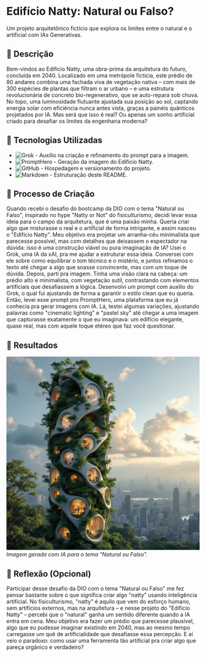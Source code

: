 # Edifício Natty: Natural ou Falso?
Um projeto arquitetônico fictício que explora os limites entre o natural e o artificial com IAs Generativas.

## 📒 Descrição
Bem-vindos ao Edifício Natty, uma obra-prima da arquitetura do futuro, concluída em 2040. Localizado em uma metrópole fictícia, este prédio de 80 andares combina uma fachada viva de vegetação nativa – com mais de 300 espécies de plantas que filtram o ar urbano – e uma estrutura revolucionária de concreto bio-regenerativo, que se auto-repara sob chuva. No topo, uma luminosidade flutuante ajustada sua posição ao sol, captando energia solar com eficiência nunca antes vista, graças a painéis quânticos projetados por IA. Mas será que isso é real? Ou apenas um sonho artificial criado para desafiar os limites da engenharia moderna?

## 🤖 Tecnologias Utilizadas
- ![Grok](https://img.shields.io/badge/Grok-IA_Auxiliar-00A1D6?style=flat&logo=data:image/svg+xml;base64,PHN2ZyB4bWxucz0iaHR0cDovL3d3dy53My5vcmcvMjAwMC9zdmciIHZpZXdCb3g9IjAgMCAyNCAyNCI+PHBhdGggZmlsbD0iI2ZmZiIgZD0iTTEyIDJjNS41IDAgMTAgNC41IDEwIDEwcy00LjUgMTAtMTAgMTBTMiAxNy41IDIgMTIgNy41IDIgMTIgMnoiLz48cGF0aCBmaWxsPSIjMDAwIiBkPSJNMTIgMTJhMyAzIDAgMSAwIDAtNiAzIDMgMCAwIDAgMCA2eiIvPjwvc3ZnPg==) - Auxílio na criação e refinamento do prompt para a imagem.
- ![PromptHero](https://img.shields.io/badge/PromptHero-IA_Generativa-FF6F61?style=flat&logo=data:image/svg+xml;base64,PHN2ZyB4bWxucz0iaHR0cDovL3d3dy53My5vcmcvMjAwMC9zdmciIHZpZXdCb3g9IjAgMCAyNCAyNCI+PHBhdGggZmlsbD0iI2ZmZiIgZD0iTTIzIDEyYzAtNi4wNy00LjkzLTExLTE1LTExUzEgNS45MyAxIDEyIDUuOTMgMjMgMTIgMjNjMS44IDAgMy41NS0uMzQgNS4wOC0uOTZsNC40NSA0LjQ1IDEuNDItMS40Mi00LjQ1LTQuNDVDMjIuNjYgMTUuNTUgMjMgMTMuNzMgMjMgMTJ6TTguMjUgMTVjLTIuNDcgMC00LjUtMi4wMy00LjUtNC41UzUuNzggNiA4LjI1IDYgMTIuNzUgOC4wMyAxMi43NSAxMC41IDEwLjcyIDE1IDguMjUgMTV6Ii8+PC9zdmc+) - Geração da imagem do Edifício Natty.
- ![GitHub](https://img.shields.io/badge/GitHub-Repositório-181717?style=flat&logo=github) - Hospedagem e versionamento do projeto.
- ![Markdown](https://img.shields.io/badge/Markdown-Documentação-000000?style=flat&logo=markdown) - Estruturação deste README.

## 🧐 Processo de Criação
Quando recebi o desafio do bootcamp da DIO com o tema "Natural ou Falso", inspirado no hype "Natty or Not" do fisiculturismo, decidi levar essa ideia para o campo da arquitetura, que é uma paixão minha. Queria criar algo que misturasse o real e o artificial de forma intrigante, e assim nasceu o "Edifício Natty". Meu objetivo era projetar um arranha-céu minimalista que parecesse possível, mas com detalhes que deixassem o espectador na dúvida: isso é uma construção viável ou pura imaginação de IA?
Usei o Grok, uma IA da xAI, pra me ajudar a estruturar essa ideia. Conversei com ele sobre como equilibrar o tom técnico e o mistério, e juntos refinamos o texto até chegar a algo que soasse convincente, mas com um toque de dúvida.
Depois, parti pra imagem. Tinha uma visão clara na cabeça: um prédio alto e minimalista, com vegetação sutil, contrastando com elementos artificiais que desafiassem a lógica. Desenvolvi um prompt com auxilio do Grok, o qual fui ajustando de forma a garantir o estilo clean que eu queria. Então, levei esse prompt pro PromptHero, uma plataforma que eu já conhecia pra gerar imagens com IA. Lá, testei algumas variações, ajustando palavras como "cinematic lighting" e "pastel sky" até chegar a uma imagem que capturasse exatamente o que eu imaginava: um edifício elegante, quase real, mas com aquele toque etéreo que faz você questionar.

## 🚀 Resultados
![Edifício Natty](https://github.com/Marcus-Borges/lab-natty-or-not/blob/main/images/edificio-natty.jpg)
*Imagem gerada com IA para o tema "Natural ou Falso".*

## 💭 Reflexão (Opcional)
Participar desse desafio da DIO com o tema "Natural ou Falso" me fez pensar bastante sobre o que significa criar algo "natty" usando inteligência artificial. No fisiculturismo, "natty" é aquilo que vem do esforço humano, sem artifícios externos, mas na arquitetura – e nesse projeto do "Edifício Natty" – percebi que o "natural" ganha um sentido diferente quando a IA entra em cena. Meu objetivo era fazer um prédio que parecesse plausível, algo que eu pudesse imaginar existindo em 2040, mas ao mesmo tempo carregasse um quê de artificialidade que desafiasse essa percepção. E aí veio o paradoxo: como usar uma ferramenta tão artificial pra criar algo que pareça orgânico e verdadeiro?



